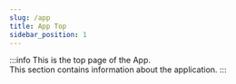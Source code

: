 ```yaml
---
slug: /app
title: App Top
sidebar_position: 1
---
```


:::info
This is the top page of the App.<br />
This section contains information about the application.
:::
